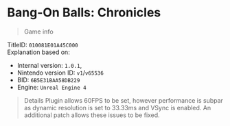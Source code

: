 # Bang-On Balls: Chronicles

> Game info

TitleID: `010081E01A45C000`<br>
Explanation based on:
- Internal version: `1.0.1`, 
- Nintendo version ID: `v1`/`v65536`
- BID: `6B5E31BAA58DB229`
- Engine: `Unreal Engine 4`

> Details
Plugin allows 60FPS to be set, however performance is subpar as dynamic resolution is set to 33.33ms and VSync is enabled. An additional patch allows these issues to be fixed.
